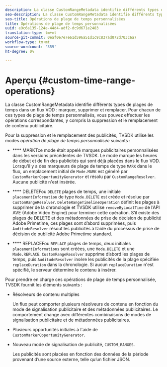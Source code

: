 ```yaml
---
description: La classe CustomRangeMetadata identifie différents types de plages de temps dans un flux VOD, marqué, supprimé et remplacé. Pour chacun de ces types de plage de temps personnalisés, vous pouvez effectuer les opérations correspondantes, y compris la suppression et le remplacement de contenu publicitaire.
seo-description: La classe CustomRangeMetadata identifie différents types de plages de temps dans un flux VOD, marqué, supprimé et remplacé. Pour chacun de ces types de plage de temps personnalisés, vous pouvez effectuer les opérations correspondantes, y compris la suppression et le remplacement de contenu publicitaire.
seo-title: Opérations de plage de temps personnalisées
title: Opérations de plage de temps personnalisées
uuid: e9c6a135-124e-44d4-adf2-dc9d671e2483
translation-type: tm+mt
source-git-commit: 0eaf0e7e7e61d596a51d1c9c837ad072d703c6a7
workflow-type: tm+mt
source-wordcount: '359'
ht-degree: 0%

---
```



# Aperçu {#custom-time-range-operations}

La classe CustomRangeMetadata identifie différents types de plages de temps dans un flux VOD : marquer, supprimer et remplacer. Pour chacun de ces types de plage de temps personnalisés, vous pouvez effectuer les opérations correspondantes, y compris la suppression et le remplacement de contenu publicitaire.

<!--<a id="section_1323C0BAC259424C85A6ACFB48FE77EC"></a>-->

Pour la suppression et le remplacement des publicités, TVSDK utilise les modes *opération de plage de temps personnalisée* suivants :

* **** MARKTce mode était appelé marques publicitaires personnalisées dans les versions précédentes de TVSDK. Le mode marque les heures de début et de fin des publicités qui sont déjà placées dans le flux VOD. Lorsqu&#39;il y a des marqueurs de plage de temps de type `MARK` dans le flux, un emplacement initial de `Mode.MARK` est généré par `CustomMarkerOpportunityGenerator` et résolu par `CustomRangeResolver`. Aucune publicité n&#39;est insérée.

* **** DELETEFou  `DELETE` plages de temps, une initiale  `placementInformation` de type  `Mode.DELETE` est créée et résolue par  `CustomRangeResolver`. `DeleteRangeTimelineOperation` définit les plages à supprimer de la chronologie et TVSDK utilise  `removeByLocalTime` de l’API AVE (Adobe Video Engine) pour terminer cette opération. S’il existe des plages de DELETE et des métadonnées de prise de décision de publicité Adobe Primetime, ces plages sont d’abord supprimées, puis `AuditudeResolver` résout les publicités à l’aide du processus de prise de décision de publicité Adobe Primetime standard.

* **** REPLACEFou  `REPLACE` plages de temps, deux initiales  `placementInformations` sont créées, une  `Mode.DELETE` et une  `Mode.REPLACE`. `CustomRangeResolver` supprime d’abord les plages de temps, puis  `AuditudeResolver` insère les publicités de la plage spécifiée  `replaceDuration` dans la chronologie. Si aucun `replaceDuration` n&#39;est spécifié, le serveur détermine le contenu à insérer.

Pour prendre en charge ces opérations de plage de temps personnalisée, TVSDK fournit les éléments suivants :

* Résolveurs de contenu multiples

   Un flux peut comporter plusieurs résolveurs de contenu en fonction du mode de signalisation publicitaire et des métadonnées publicitaires. Le comportement change avec différentes combinaisons de modes de signalisation publicitaire et de métadonnées publicitaires.
* Plusieurs opportunités initiales à l&#39;aide de `CustomMarkerOpportunityGenerator`.
* Nouveau mode de signalisation de publicité, `CUSTOM_RANGES`.

   Les publicités sont placées en fonction des données de la période provenant d’une source externe, telle qu’un fichier JSON.

